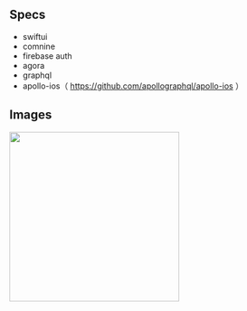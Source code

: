 ## Specs

- swiftui
- comnine
- firebase auth
- agora
- graphql
- apollo-ios（ https://github.com/apollographql/apollo-ios ）

## Images
<img width="300" alt="" src="https://user-images.githubusercontent.com/2268288/148221637-9fcaa3fc-5f6e-44c5-8c67-b3bcebebe069.png">

